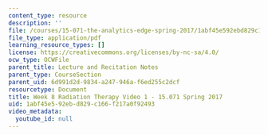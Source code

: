 ```yaml
---
content_type: resource
description: ''
file: /courses/15-071-the-analytics-edge-spring-2017/1abf45e592ebd829c166f217a0f92493_MIT15_071S17_Unit8_RadiationTherapy.pdf
file_type: application/pdf
learning_resource_types: []
license: https://creativecommons.org/licenses/by-nc-sa/4.0/
ocw_type: OCWFile
parent_title: Lecture and Recitation Notes
parent_type: CourseSection
parent_uid: 6d991d2d-9834-a247-946a-f6ed255c2dcf
resourcetype: Document
title: Week 8 Radiation Therapy Video 1 - 15.071 Spring 2017
uid: 1abf45e5-92eb-d829-c166-f217a0f92493
video_metadata:
  youtube_id: null
---
```

